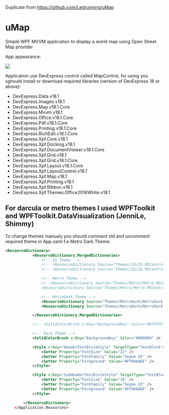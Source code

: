 Duplicate from https://github.com/Ledrunning/uMap 

# uMap
Simple WPF MVVM application to display a world map using Open Street Map provider

App appearance:


<img src="https://habrastorage.org/webt/vz/ey/oy/vzeyoyt5qho5yovxhjm0dfyqe9o.png" />

Application use DevExpress control called MapControl, for using you sghould install or download required libraries (version of DevExpress 18 or above):

* DevExpress.Data.v18.1
* DevExpress.Images.v18.1
* DevExpress.Map.v18.1.Core
* DevExpress.Mvvm.v18.1
* DevExpress.Office.v18.1.Core
* DevExpress.Pdf.v18.1.Core
* DevExpress.Printing.v18.1.Core
* DevExpress.RichEdit.v18.1.Core
* DevExpress.Xpf.Core.v18.1
* DevExpress.Xpf.Docking.v18.1
* DevExpress.Xpf.DocumentViewer.v18.1.Core
* DevExpress.Xpf.Grid.v18.1
* DevExpress.Xpf.Grid.v18.1.Core
* DevExpress.Xpf.Layout.v18.1.Core
* DevExpress.Xpf.LayoutControl.v18.1
* DevExpress.Xpf.Map.v18.1
* DevExpress.Xpf.Printing.v18.1
* DevExpress.Xpf.Ribbon.v18.1
* DevExpress.Xpf.Themes.Office2016White.v18.1

## For darcula or metro themes I used WPFToolkit and WPFToolkit.DataVisualization (JenniLe, Shimmy)

To change themes manualy you should comment old and uncomment required theme in App.xaml
f.e Metro Dark Theme:

```xml
<ResourceDictionary>
            <ResourceDictionary.MergedDictionaries>
                <!-- IG Theme -->
                <!-- <ResourceDictionary Source="Themes/IG/IG.MSControls.Core.Implicit.xaml" /> -->
                <!-- <ResourceDictionary Source="Themes/IG/IG.MSControls.Toolkit.Implicit.xaml" /> -->

                <!-- Metro Theme -->
                <!--<ResourceDictionary Source="Themes/Metro/Metro.MSControls.Core.Implicit.xaml" />
                <ResourceDictionary Source="Themes/Metro/Metro.MSControls.Toolkit.Implicit.xaml" /> -->

                <!-- MetroDark Theme -->
                <ResourceDictionary Source="Themes/MetroDark/MetroDark.MSControls.Core.Implicit.xaml" />
                <ResourceDictionary Source="Themes/MetroDark/MetroDark.MSControls.Toolkit.Implicit.xaml" /> 

            </ResourceDictionary.MergedDictionaries>

            <!-- <SolidColorBrush x:Key="BackgroundKey" Color="#FFFFFF" /> Color="#FF181818" -->

            <!-- Dark Theme -->
            <SolidColorBrush x:Key="BackgroundKey" Color="#000000" />

            <Style x:Key="HeaderTextBlockStyle" TargetType="TextBlock">
                <Setter Property="FontSize" Value="22" />
                <Setter Property="FontFamily" Value="Segoe UI" />
                <Setter Property="Foreground" Value="#FF00AADE" />
            </Style>

            <Style x:Key="SubHeaderTextBlockStyle" TargetType="TextBlock">
                <Setter Property="FontSize" Value="18" />
                <Setter Property="FontFamily" Value="Segoe UI" />
                <Setter Property="Foreground" Value="#FF00AADE" />
            </Style>

        </ResourceDictionary>
    </Application.Resources>
```

